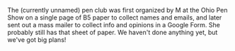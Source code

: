 The (currently unnamed) pen club was first organized by M at the Ohio Pen Show on a single page of B5 paper to collect names and emails, and later sent out a mass mailer to collect info and opinions in a Google Form.
She probably still has that sheet of paper.
We haven't done anything yet, but we've got big plans!
